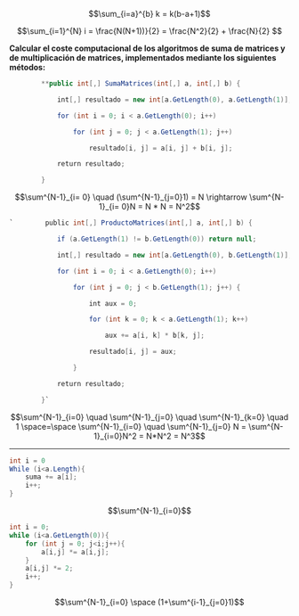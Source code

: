 $$\sum_{i=a}^{b} k = k(b-a+1)$$

$$\sum_{i=1}^{N} i = \frac{N(N+1))}{2} = \frac{N^2}{2} + \frac{N}{2} $$

**Calcular el coste computacional de los algoritmos de suma de matrices y de multiplicación de matrices, implementados mediante los siguientes métodos:**

```cs
        **public int[,] SumaMatrices(int[,] a, int[,] b) {

            int[,] resultado = new int[a.GetLength(0), a.GetLength(1)];

            for (int i = 0; i < a.GetLength(0); i++)

                for (int j = 0; j < a.GetLength(1); j++)

                    resultado[i, j] = a[i, j] + b[i, j];

            return resultado;

        }
```

$$\sum^{N-1}_{i= 0}  \quad (\sum^{N-1}_{j=0}1) = N \rightarrow \sum^{N-1}_{i= 0}N = N * N = N^2$$
```cs
`        public int[,] ProductoMatrices(int[,] a, int[,] b) {

            if (a.GetLength(1) != b.GetLength(0)) return null;

            int[,] resultado = new int[a.GetLength(0), b.GetLength(1)];

            for (int i = 0; i < a.GetLength(0); i++)

                for (int j = 0; j < b.GetLength(1); j++) {

                    int aux = 0;

                    for (int k = 0; k < a.GetLength(1); k++)

                        aux += a[i, k] * b[k, j];

                    resultado[i, j] = aux;

                }

            return resultado;

        }`
```

$$\sum^{N-1}_{i=0} \quad \sum^{N-1}_{j=0} \quad \sum^{N-1}_{k=0} \quad 1 \space=\space \sum^{N-1}_{i=0} \quad \sum^{N-1}_{j=0} N = \sum^{N-1}_{i=0}N^2 = N*N^2 = N^3$$

----

```cs
int i = 0
While (i<a.Length){
    suma += a[i];
    i++;
}
```
$$\sum^{N-1}_{i=0}$$

```cs
int i = 0;
while (i<a.GetLength(0)){
    for (int j = 0; j<i;j++){
        a[i,j] *= a[i,j];
    }
    a[i,j] *= 2;
    i++;
}
```
$$\sum^{N-1}_{i=0} \space (1+\sum^{i-1}_{j=0}1)$$

